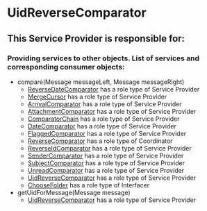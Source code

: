 # UidReverseComparator
## This Service Provider is responsible for:
### Providing services to other objects. List of services and corresponding consumer objects: 
* compare(Message messageLeft, Message messageRight)
	* [ReverseDateComparator](../ServiceProviders/ReverseDateComparator.md) has a role type of Service Provider
	* [MergeCursor](../ServiceProviders/MergeCursor.md) has a role type of Service Provider
	* [ArrivalComparator](../ServiceProviders/ArrivalComparator.md) has a role type of Service Provider
	* [AttachmentComparator](../ServiceProviders/AttachmentComparator.md) has a role type of Service Provider
	* [ComparatorChain](../ServiceProviders/ComparatorChain.md) has a role type of Service Provider
	* [DateComparator](../ServiceProviders/DateComparator.md) has a role type of Service Provider
	* [FlaggedComparator](../ServiceProviders/FlaggedComparator.md) has a role type of Service Provider
	* [ReverseComparator](../Coordinators/ReverseComparator.md) has a role type of Coordinator
	* [ReverseIdComparator](../ServiceProviders/ReverseIdComparator.md) has a role type of Service Provider
	* [SenderComparator](../ServiceProviders/SenderComparator.md) has a role type of Service Provider
	* [SubjectComparator](../ServiceProviders/SubjectComparator.md) has a role type of Service Provider
	* [UnreadComparator](../ServiceProviders/UnreadComparator.md) has a role type of Service Provider
	* [UidReverseComparator](../ServiceProviders/UidReverseComparator.md) has a role type of Service Provider
	* [ChooseFolder](../Interfacers/ChooseFolder.md) has a role type of Interfacer
* getUidForMessage(Message message)
	* [UidReverseComparator](../ServiceProviders/UidReverseComparator.md) has a role type of Service Provider
